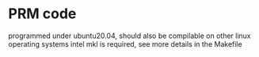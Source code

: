 # PRM code
programmed under ubuntu20.04, should also be compilable on other linux operating systems
intel mkl is required, see more details in the Makefile
